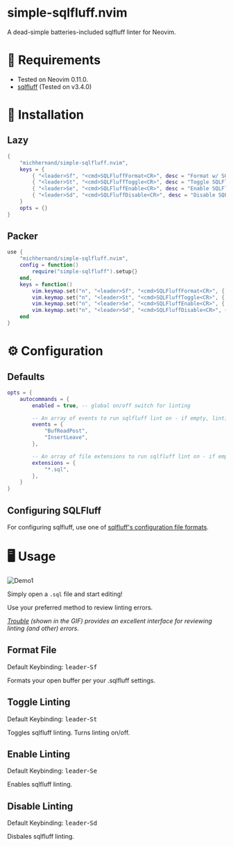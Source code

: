 # simple-sqlfluff.nvim
A dead-simple batteries-included sqlfluff linter for Neovim.

# 📎 Requirements
- Tested on Neovim 0.11.0.
- [sqlfluff](https://docs.sqlfluff.com/en/stable/index.html) (Tested on v3.4.0)

# 💾 Installation
## Lazy
```lua
{
    "michhernand/simple-sqlfluff.nvim",
    keys = {
        { "<leader>Sf", "<cmd>SQLFluffFormat<CR>", desc = "Format w/ SQLFluff" },
        { "<leader>St", "<cmd>SQLFluffToggle<CR>", desc = "Toggle SQLFluff Linting" }
        { "<leader>Se", "<cmd>SQLFluffEnable<CR>", desc = "Enable SQLFluff Linting" }
        { "<leader>Sd", "<cmd>SQLFluffDisable<CR>", desc = "Disable SQLFluff Linting" }
    }
	opts = {}
}
```

## Packer
```lua
use {
    "michhernand/simple-sqlfluff.nvim",
    config = function()
        require("simple-sqlfluff").setup{}
    end,
    keys = function()
        vim.keymap.set("n", "<leader>Sf", "<cmd>SQLFluffFormat<CR>", { desc = "Format w/ SQLFluff" })
        vim.keymap.set("n", "<leader>St", "<cmd>SQLFluffToggle<CR>", { desc = "Toggle SQLFluff Linting" )
        vim.keymap.set("n", "<leader>Se", "<cmd>SQLFluffEnable<CR>", { desc = "Enable SQLFluff Linting" )
        vim.keymap.set("n", "<leader>Sd", "<cmd>SQLFluffDisable<CR>", { desc = "Disable SQLFluff Linting" )
    end
}
```

# ⚙️ Configuration
## Defaults
```lua
opts = {
    autocommands = {
        enabled = true, -- global on/off switch for linting

        -- An array of events to run sqlfluff lint on - if empty, linting is disabled
		events = {
			"BufReadPost",
			"InsertLeave",
		},

        -- An array of file extensions to run sqlfluff lint on - if empty, linting is disabled
		extensions = {
			"*.sql",
		},
    }
}
```
## Configuring SQLFluff
For configuring sqlfluff, use one of [sqlfluff's configuration file formats](https://docs.sqlfluff.com/en/stable/configuration/setting_configuration.html#configuration-files).

# 🖥️ Usage

![Demo1](./repo/gifs/simple-sqlfluff-demo1.gif)

Simply open a `.sql` file and start editing!

Use your preferred method to review linting errors.

*[Trouble](https://github.com/folke/trouble.nvim) (shown in the GIF) provides an excellent interface for reviewing linting (and other) errors.*

## Format File
Default Keybinding: <kbd>leader</kbd>-<kbd>Sf</kbd>

Formats your open buffer per your .sqlfluff settings.

## Toggle Linting
Default Keybinding: <kbd>leader</kbd>-<kbd>St</kbd>

Toggles sqlfluff linting. Turns linting on/off.

## Enable Linting
Default Keybinding: <kbd>leader</kbd>-<kbd>Se</kbd>

Enables sqlfluff linting.

## Disable Linting
Default Keybinding: <kbd>leader</kbd>-<kbd>Sd</kbd>

Disbales sqlfluff linting.
